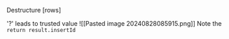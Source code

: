 Destructure [rows]

'?' leads to trusted value
![[Pasted image 20240828085915.png]]
Note the `return result.insertId`

